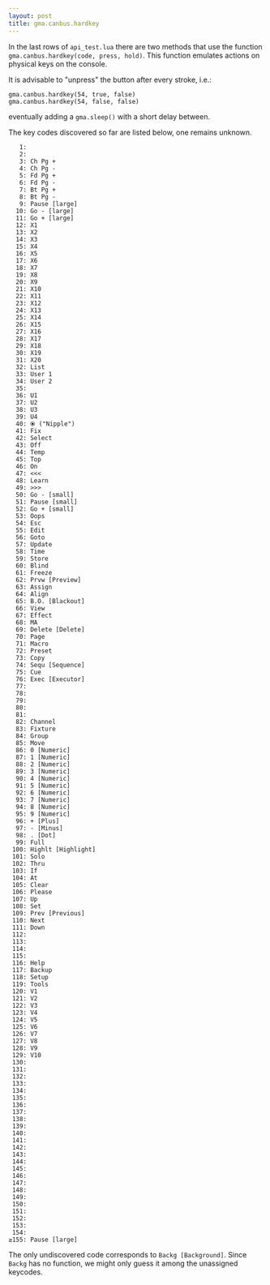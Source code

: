 ```yaml
---
layout: post
title: gma.canbus.hardkey
---
```


In the last rows of `api_test.lua` there are two methods that use the function `gma.canbus.hardkey(code, press, hold)`.
This function emulates actions on physical keys on the console.

It is advisable to "unpress" the button after every stroke, i.e.:
````
gma.canbus.hardkey(54, true, false)
gma.canbus.hardkey(54, false, false)
````
eventually adding a `gma.sleep()` with a short delay between.

The key codes discovered so far are listed below, one remains unknown.
````
   1:
   2:
   3: Ch Pg +
   4: Ch Pg -
   5: Fd Pg +
   6: Fd Pg -
   7: Bt Pg +
   8: Bt Pg -
   9: Pause [large]
  10: Go - [large]
  11: Go + [large]
  12: X1
  13: X2
  14: X3
  15: X4
  16: X5
  17: X6
  18: X7
  19: X8
  20: X9
  21: X10
  22: X11
  23: X12
  24: X13
  25: X14
  26: X15
  27: X16
  28: X17
  29: X18
  30: X19
  31: X20
  32: List
  33: User 1
  34: User 2
  35:
  36: U1
  37: U2
  38: U3
  39: U4
  40: ⦿ ("Nipple")
  41: Fix
  42: Select
  43: Off
  44: Temp
  45: Top
  46: On
  47: <<<
  48: Learn
  49: >>>
  50: Go - [small]
  51: Pause [small]
  52: Go + [small]
  53: Oops
  54: Esc
  55: Edit
  56: Goto
  57: Update
  58: Time
  59: Store
  60: Blind
  61: Freeze
  62: Prvw [Preview]
  63: Assign
  64: Align
  65: B.O. [Blackout]
  66: View
  67: Effect
  68: MA
  69: Delete [Delete]
  70: Page
  71: Macro
  72: Preset
  73: Copy
  74: Sequ [Sequence]
  75: Cue
  76: Exec [Executor]
  77:
  78:
  79:
  80:
  81:
  82: Channel
  83: Fixture
  84: Group
  85: Move
  86: 0 [Numeric]
  87: 1 [Numeric]
  88: 2 [Numeric]
  89: 3 [Numeric]
  90: 4 [Numeric]
  91: 5 [Numeric]
  92: 6 [Numeric]
  93: 7 [Numeric]
  94: 8 [Numeric]
  95: 9 [Numeric]
  96: + [Plus]
  97: - [Minus]
  98: . [Dot]
  99: Full
 100: Highlt [Highlight]
 101: Solo
 102: Thru
 103: If
 104: At
 105: Clear
 106: Please
 107: Up
 108: Set
 109: Prev [Previous]
 110: Next
 111: Down
 112:
 113:
 114:
 115:
 116: Help
 117: Backup
 118: Setup
 119: Tools
 120: V1
 121: V2
 122: V3
 123: V4
 124: V5
 125: V6
 126: V7
 127: V8
 128: V9
 129: V10
 130:
 131:
 132:
 133:
 134:
 135:
 136:
 137:
 138:
 139:
 140:
 141:
 142:
 143:
 144:
 145:
 146:
 147:
 148:
 149:
 150:
 151:
 152:
 153:
 154:
≥155: Pause [large]
````
The only undiscovered code corresponds to `Backg [Background]`. Since `Backg` has no function, we might only guess it among the unassigned keycodes.
